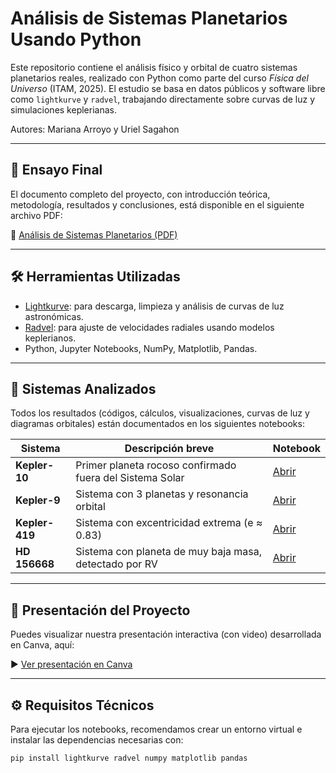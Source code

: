 # Análisis de Sistemas Planetarios Usando Python

Este repositorio contiene el análisis físico y orbital de cuatro sistemas planetarios reales, realizado con Python como parte del curso *Física del Universo* (ITAM, 2025). El estudio se basa en datos públicos y software libre como `lightkurve` y `radvel`, trabajando directamente sobre curvas de luz y simulaciones keplerianas.

Autores: Mariana Arroyo y Uriel Sagahon

---

## 📄 Ensayo Final

El documento completo del proyecto, con introducción teórica, metodología, resultados y conclusiones, está disponible en el siguiente archivo PDF:

📘 [Análisis de Sistemas Planetarios (PDF)](./Análisis%20de%20Sistemas%20Planetarios.pdf)

---

## 🛠 Herramientas Utilizadas

- [Lightkurve](https://docs.lightkurve.org/): para descarga, limpieza y análisis de curvas de luz astronómicas.
- [Radvel](https://radvel.readthedocs.io/): para ajuste de velocidades radiales usando modelos keplerianos.
- Python, Jupyter Notebooks, NumPy, Matplotlib, Pandas.

---

## 🌌 Sistemas Analizados

Todos los resultados (códigos, cálculos, visualizaciones, curvas de luz y diagramas orbitales) están documentados en los siguientes notebooks:

| Sistema      | Descripción breve                                           | Notebook |
|--------------|-------------------------------------------------------------|----------|
| **Kepler-10**  | Primer planeta rocoso confirmado fuera del Sistema Solar   | [Abrir](./Kepler-10.ipynb) |
| **Kepler-9**   | Sistema con 3 planetas y resonancia orbital                | [Abrir](./Kepler-9.ipynb) |
| **Kepler-419** | Sistema con excentricidad extrema (e ≈ 0.83)               | [Abrir](./Kepler-419.ipynb) |
| **HD 156668**  | Sistema con planeta de muy baja masa, detectado por RV     | [Abrir](./HD156668.ipynb) |

---

## 🎥 Presentación del Proyecto

Puedes visualizar nuestra presentación interactiva (con video) desarrollada en Canva, aquí:

▶️ [Ver presentación en Canva](https://www.canva.com/design/DAGt13VPQ3o/Wwz4CQCLdmznDXnXPBp8EA/edit?utm_content=DAGt13VPQ3o&utm_campaign=designshare&utm_medium=link2&utm_source=sharebutton)

---

## ⚙️ Requisitos Técnicos

Para ejecutar los notebooks, recomendamos crear un entorno virtual e instalar las dependencias necesarias con:

```bash
pip install lightkurve radvel numpy matplotlib pandas

